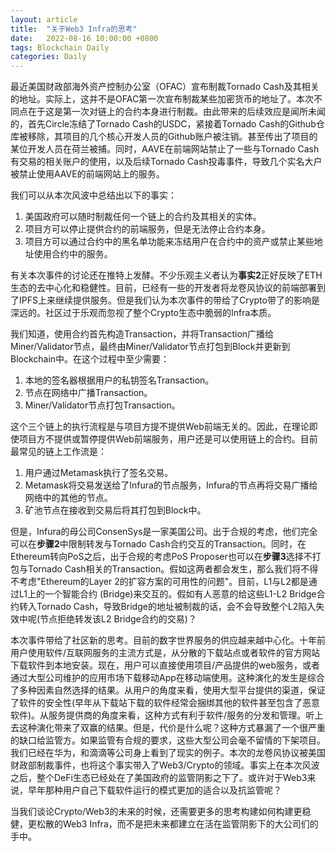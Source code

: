 ```yaml
---
layout: article
title:  "关于Web3 Infra的思考"
date:   2022-08-16 10:00:00 +0800
tags: Blockchain Daily
categories: Daily
---
```


最近美国财政部海外资产控制办公室（OFAC）宣布制裁Tornado Cash及其相关的地址。实际上，这并不是OFAC第一次宣布制裁某些加密货币的地址了。本次不同点在于这是第一次对链上的合约本身进行制裁。由此带来的后续效应是闻所未闻的，首先Circle冻结了Tornado Cash的USDC，紧接着Tornado Cash的Github仓库被移除，其项目的几个核心开发人员的Github账户被注销。甚至传出了项目的某位开发人员在荷兰被捕。同时，AAVE在前端网站禁止了一些与Tornado Cash有交易的相关账户的使用，以及后续Tornado Cash投毒事件，导致几个实名大户被禁止使用AAVE的前端网站上的服务。
 
我们可以从本次风波中总结出以下的事实：
1.	美国政府可以随时制裁任何一个链上的合约及其相关的实体。
2.	项目方可以停止提供合约的前端服务，但是无法停止合约本身。
3.	项目方可以通过合约中的黑名单功能来冻结用户在合约中的资产或禁止某些地址使用合约中的服务。
 
有关本次事件的讨论还在推特上发酵。不少乐观主义者认为**事实2**正好反映了ETH生态的去中心化和稳健性。目前，已经有一些的开发者将龙卷风协议的前端部署到了IPFS上来继续提供服务。但是我们认为本次事件的带给了Crypto带了的影响是深远的。社区过于乐观而忽视了整个Crypto生态中脆弱的Infra本质。
 
我们知道，使用合约首先构造Transaction，并将Transaction广播给Miner/Validator节点，最终由Miner/Validator节点打包到Block并更新到Blockchain中。在这个过程中至少需要：
1.	本地的签名器根据用户的私钥签名Transaction。
2.	节点在网络中广播Transaction。
3.	Miner/Validator节点打包Transaction。
 
这个三个链上的执行流程是与项目方提不提供Web前端无关的。因此，在理论即使项目方不提供或暂停提供Web前端服务，用户还是可以使用链上的合约。目前最常见的链上工作流是：
1.	用户通过Metamask执行了签名交易。
2.	Metamask将交易发送给了Infura的节点服务，Infura的节点再将交易广播给网络中的其他的节点。
3.	矿池节点在接收到交易后将其打包到Block中。
 
但是，Infura的母公司ConsenSys是一家美国公司。出于合规的考虑，他们完全可以在**步骤2**中限制转发与Tornado Cash合约交互的Transaction。同时，在Ethereum转向PoS之后，出于合规的考虑PoS Proposer也可以在**步骤3**选择不打包与Tornado Cash相关的Transaction。假如这两者都会发生，那么我们将不得不考虑"Ethereum的Layer 2的扩容方案的可用性的问题"。目前，L1与L2都是通过L1上的一个智能合约 (Bridge)来交互的。假如有人恶意的给这些L1-L2 Bridge合约转入Tornado Cash，导致Bridge的地址被制裁的话，会不会导致整个L2陷入失效中呢(节点拒绝转发该L2 Bridge合约的交易)？
 
本次事件带给了社区新的思考。目前的数字世界服务的供应越来越中心化。十年前用户使用软件/互联网服务的主流方式是，从分散的下载站点或者软件的官方网站下载软件到本地安装。现在，用户可以直接使用项目/产品提供的web服务，或者通过大型公司维护的应用市场下载移动App在移动端使用。这种演化的发生是综合了多种因素自然选择的结果。从用户的角度来看，使用大型平台提供的渠道，保证了软件的安全性(早年从下载站下载的软件经常会捆绑其他的软件甚至包含了恶意软件)。从服务提供商的角度来看，这种方式有利于软件/服务的分发和管理。听上去这种演化带来了双赢的结果。但是，代价是什么呢？这种方式暴漏了一个很严重的缺口给监管方。如果监管有合规的要求，这些大型公司会毫不留情的下架项目。我们已经在华为，和滴滴等公司身上看到了现实的例子。本次的龙卷风协议被美国财政部制裁事件，也将这个事实带入了Web3/Crypto的领域。事实上在本次风波之后，整个DeFi生态已经处在了美国政府的监管阴影之下了。或许对于Web3来说，早年那种用户自己下载软件运行的模式更加的适合以及抗监管呢？
 
当我们谈论Crypto/Web3的未来的时候，还需要更多的思考构建如何构建更稳健，更松散的Web3 Infra，而不是把未来都建立在活在监管阴影下的大公司们的手中。


